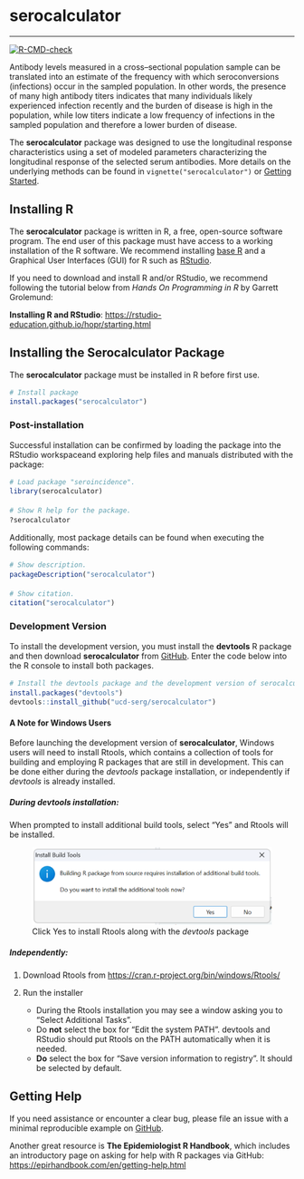 serocalculator
================

<!-- README.md is generated from README.Rmd. Please edit that file -->

------------------------------------------------------------------------

<!-- badges: start -->

[![R-CMD-check](https://github.com/UCD-SERG/serocalculator/workflows/R-CMD-check/badge.svg)](https://github.com/UCD-SERG/serocalculator/actions)
<!-- badges: end -->

Antibody levels measured in a cross–sectional population sample can be
translated into an estimate of the frequency with which seroconversions
(infections) occur in the sampled population. In other words, the
presence of many high antibody titers indicates that many individuals
likely experienced infection recently and the burden of disease is high
in the population, while low titers indicate a low frequency of
infections in the sampled population and therefore a lower burden of
disease.

The **serocalculator** package was designed to use the longitudinal
response characteristics using a set of modeled parameters
characterizing the longitudinal response of the selected serum
antibodies. More details on the underlying methods can be found in
`vignette("serocalculator")` or [Getting
Started](https://ucd-serg.github.io/serocalculator/articles/serocalculator.html).

## Installing R

The **serocalculator** package is written in R, a free, open-source
software program. The end user of this package must have access to a
working installation of the R software. We recommend installing [base
R](https://cran.r-project.org/) and a Graphical User Interfaces (GUI)
for R such as [RStudio](http://www.rstudio.com/products/RStudio/).

If you need to download and install R and/or RStudio, we recommend
following the tutorial below from *Hands On Programming in R* by Garrett
Grolemund:

**Installing R and RStudio**:
<https://rstudio-education.github.io/hopr/starting.html>

## Installing the Serocalculator Package

The **serocalculator** package must be installed in R before first use.

``` r
# Install package
install.packages("serocalculator")
```

### Post-installation

Successful installation can be confirmed by loading the package into the
RStudio workspaceand exploring help files and manuals distributed with
the package:

``` r
# Load package "seroincidence".
library(serocalculator)

# Show R help for the package.
?serocalculator
```

Additionally, most package details can be found when executing the
following commands:

``` r
# Show description.
packageDescription("serocalculator")

# Show citation.
citation("serocalculator")
```

### Development Version

To install the development version, you must install the **devtools** R
package and then download **serocalculator** from
[GitHub](https://github.com/). Enter the code below into the R console
to install both packages.

``` r
# Install the devtools package and the development version of serocalculator
install.packages("devtools")
devtools::install_github("ucd-serg/serocalculator")
```

#### A Note for Windows Users

Before launching the development version of **serocalculator**, Windows
users will need to install Rtools, which contains a collection of tools
for building and employing R packages that are still in development.
This can be done either during the *devtools* package installation, or
independently if *devtools* is already installed.

##### During devtools installation:

When prompted to install additional build tools, select “Yes” and Rtools
will be installed.

<figure>
<img src="man/figures/Rtools1.png"
alt="Click Yes to install Rtools along with the devtools package" />
<figcaption aria-hidden="true">Click Yes to install Rtools along with
the <em>devtools</em> package</figcaption>
</figure>

##### Independently:

1.  Download Rtools from
    <https://cran.r-project.org/bin/windows/Rtools/>

2.  Run the installer

    - During the Rtools installation you may see a window asking you to
      “Select Additional Tasks”.
    - Do **not** select the box for “Edit the system PATH”. devtools and
      RStudio should put Rtools on the PATH automatically when it is
      needed.
    - **Do** select the box for “Save version information to registry”.
      It should be selected by default.

## Getting Help

If you need assistance or encounter a clear bug, please file an issue
with a minimal reproducible example on
[GitHub](https://github.com/UCD-SERG/serocalculator/issues).

Another great resource is **The Epidemiologist R Handbook**, which
includes an introductory page on asking for help with R packages via
GitHub: <https://epirhandbook.com/en/getting-help.html>
